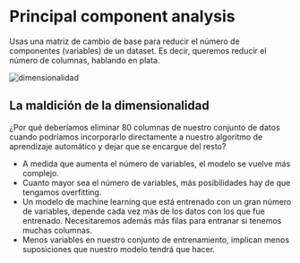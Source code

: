 # Principal component analysis

Usas una matriz de cambio de base para reducir el número de componentes (variables) de un dataset. Es decir, queremos reducir el número de columnas, hablando en plata.

![dimensionalidad](https://cdncontribute.geeksforgeeks.org/wp-content/uploads/Dimensionality_Reduction_1.jpg)

## La maldición de la dimensionalidad
¿Por qué deberíamos eliminar 80 columnas de nuestro conjunto de datos cuando podríamos incorporarlo directamente a nuestro algoritmo de aprendizaje automático y dejar que se encargue del resto?

* A medida que aumenta el número de variables, el modelo se vuelve más complejo.
* Cuanto mayor sea el número de variables, más posibilidades hay de que tengamos overfitting.
* Un modelo de machine learning que está entrenado con un gran número de variables, depende cada vez más de los datos con los que fue entrenado. Necesitaremos además más filas para entranar si tenemos muchas columnas. 
* Menos variables en nuestro conjunto de entrenamiento, implican menos suposiciones que nuestro modelo tendrá que hacer.

